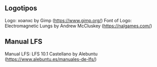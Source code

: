 ## Logotipos
Logo: xoanxc by Gimp (https://www.gimp.org/)
Font of Logo: Electromagnetic Lungs by Andrew McCluskey (https://nalgames.com/)

## Manual LFS
Manual LFS: LFS 10.1 Castellano by Alebuntu (https://www.alebuntu.es/manuales-de-lfs/)
